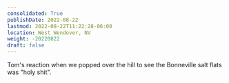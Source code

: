 ```yaml
---
consolidated: True
publishDate: 2022-08-22
lastmod: 2022-08-22T11:22:28-06:00
location: West Wendover, NV
weight: -20220822
draft: false
---
```

Tom's reaction when we popped over the hill to see the Bonneville salt flats was "holy shit".
 